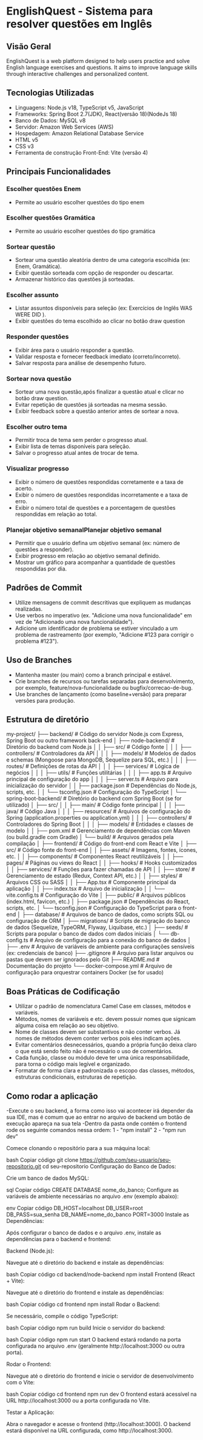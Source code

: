 # EnglishQuest - Sistema para resolver questões em Inglês

## Visão Geral

EnglishQuest is a web platform designed to help users practice and solve English language exercises and questions. It aims to improve language skills through interactive challenges and personalized content.

## Tecnologias Utilizadas

- Linguagens: Node.js v18, TypeScript v5, JavaScript 
- Frameworks: Spring Boot 2.7(JDK), React(versão 18)(NodeJs 18)
- Banco de Dados: MySQL v8
- Servidor: Amazon Web Services (AWS)
- Hospedagem: Amazon Relational Database Service
- HTML v5
- CSS v3
- Ferramenta de construção Front-End: Vite (versão 4)

## Principais Funcionalidades

### Escolher questões Enem

- Permite ao usuário escolher questões do tipo enem

### Escolher questões Gramática

- Permite ao usuário escolher questões do tipo gramática

### Sortear questão

- Sortear uma questão aleatória dentro de uma categoria escolhida (ex: Enem, Gramática).
- Exibir questão sorteada com opção de responder ou descartar.
- Armazenar histórico das questões já sorteadas.

### Escolher assunto

- Listar assuntos disponíveis para seleção (ex: Exercícios de Inglês WAS WERE DID ).
- Exibir questões do tema escolhido ao clicar no botão draw question

### Responder questões

- Exibir área para o usuário responder a questão.
- Validar resposta e fornecer feedback imediato (correto/incorreto).
- Salvar resposta para análise de desempenho futuro.

### Sortear nova questão

- Sortear uma nova questão,após finalizar a questão atual e clicar no botão draw question.
- Evitar repetição de questões já sorteadas na mesma sessão.
- Exibir feedback sobre a questão anterior antes de sortear a nova.

### Escolher outro tema

- Permitir troca de tema sem perder o progresso atual.
- Exibir lista de temas disponíveis para seleção.
- Salvar o progresso atual antes de trocar de tema.

### Visualizar progresso

- Exibir o número de questões respondidas corretamente e a taxa de acerto.
- Exibir o número de questões respondidas incorretamente e a taxa de erro.
- Exibir o número total de questões e a porcentagem de questões respondidas em relação ao total.

### Planejar objetivo semanalPlanejar objetivo semanal

- Permitir que o usuário defina um objetivo semanal (ex: número de questões a responder).
- Exibir progresso em relação ao objetivo semanal definido.
- Mostrar um gráfico para acompanhar a quantidade de questões respondidas por dia.

## Padrões de Commit

- Utilize mensagens de commit descritivas que expliquem as mudanças realizadas.
- Use verbos no imperativo (ex. "Adicione uma nova funcionalidade" em vez de "Adicionado uma nova funcionalidade").
- Adicione um identificador de problema se estiver vinculado a um problema de rastreamento (por exemplo, "Adicione #123 para corrigir o problema #123").

## Uso de Branches

- Mantenha master (ou main) como a branch principal e estável.
- Crie branches de recursos ou tarefas separadas para desenvolvimento, por exemplo, feature/nova-funcionalidade ou bugfix/correcao-de-bug.
- Use branches de lançamento (como baseline+versão) para preparar versões para produção.

## Estrutura de diretório

my-project/
├── backend/                  # Código do servidor Node.js com Express, Spring Boot ou outro framework back-end
│   ├── node-backend/         # Diretório do backend com Node.js
│   │   ├── src/              # Código fonte
│   │   │   ├── controllers/  # Controladores da API
│   │   │   ├── models/       # Modelos de dados e schemas (Mongoose para MongoDB, Sequelize para SQL, etc.)
│   │   │   ├── routes/       # Definições de rotas da API
│   │   │   ├── services/     # Lógica de negócios
│   │   │   ├── utils/        # Funções utilitárias
│   │   │   ├── app.ts        # Arquivo principal de configuração do app
│   │   │   ├── server.ts     # Arquivo para inicialização do servidor
│   │   ├── package.json      # Dependências do Node.js, scripts, etc.
│   │   └── tsconfig.json     # Configuração do TypeScript
│   └── spring-boot-backend/  # Diretório do backend com Spring Boot (se for utilizado)
│       ├── src/
│       │   ├── main/         # Código fonte principal
│       │   │   ├── java/     # Código Java
│       │   │   ├── resources/ # Arquivos de configuração do Spring (application.properties ou application.yml)
│       │   │   ├── controllers/ # Controladores do Spring Boot
│       │   │   ├── models/   # Entidades e classes de modelo
│       │   ├── pom.xml       # Gerenciamento de dependências com Maven (ou build.gradle com Gradle)
│       └── build/            # Arquivos gerados pela compilação
│
├── frontend/                 # Código do front-end com React e Vite
│   ├── src/                  # Código fonte do front-end
│   │   ├── assets/           # Imagens, fontes, ícones, etc.
│   │   ├── components/       # Componentes React reutilizáveis
│   │   ├── pages/            # Páginas ou views do React
│   │   ├── hooks/            # Hooks customizados
│   │   ├── services/         # Funções para fazer chamadas de API
│   │   ├── store/            # Gerenciamento de estado (Redux, Context API, etc.)
│   │   ├── styles/           # Arquivos CSS ou SASS
│   │   ├── App.tsx           # Componente principal da aplicação
│   │   ├── index.tsx         # Arquivo de inicialização
│   │   └── vite.config.ts    # Configuração do Vite
│   ├── public/               # Arquivos públicos (index.html, favicon, etc.)
│   ├── package.json          # Dependências do React, scripts, etc.
│   └── tsconfig.json         # Configuração do TypeScript para o front-end
│
├── database/                 # Arquivos de banco de dados, como scripts SQL ou configuração de ORM
│   ├── migrations/           # Scripts de migração do banco de dados (Sequelize, TypeORM, Flyway, Liquibase, etc.)
│   ├── seeds/                # Scripts para popular o banco de dados com dados iniciais
│   └── db-config.ts          # Arquivo de configuração para a conexão do banco de dados
│
├── .env                      # Arquivo de variáveis de ambiente para configurações sensíveis (ex: credenciais de banco)
├── .gitignore                # Arquivo para listar arquivos ou pastas que devem ser ignorados pelo Git
├── README.md                 # Documentação do projeto
└── docker-compose.yml        # Arquivo de configuração para orquestrar containers Docker (se for usado)

## Boas Práticas de Codificação

- Utilizar o padrão de nomenclatura Camel Case em classes, métodos e variáveis.
- Métodos, nomes de variáveis e etc. devem possuir nomes que signicam alguma coisa em relação ao seu objetivo.
- Nome de classes devem ser substantivos e não conter verbos. Já nomes de métodos devem conter verbos pois eles indicam ações.
- Evitar comentários desnecessários, quando a própria função deixa claro o que está sendo feito não é necessário o uso de comentários.
- Cada função, classe ou módulo deve ter uma única responsabilidade, para torna o código mais legível e organizado.
- Formatar de forma clara e padronizada o escopo das classes, métodos, estruturas condicionais, estruturas de repetição.
  
## Como rodar a aplicação

-Execute o seu backend, a forma como isso vai acontecer irá depender da sua IDE, mas é comum que ao entrar no arquivo de backend um botão de execução apareça na sua tela
-Dentro da pasta onde contém o frontend rode os seguinte comandos nessa ordem:
  1 - "npm install"
  2 - "npm run dev"


Comece clonando o repositório para a sua máquina local:

bash
Copiar código
git clone https://github.com/seu-usuario/seu-repositorio.git
cd seu-repositorio
Configuração do Banco de Dados:

Crie um banco de dados MySQL:

sql
Copiar código
CREATE DATABASE nome_do_banco;
Configure as variáveis de ambiente necessárias no arquivo .env (exemplo abaixo):

env
Copiar código
DB_HOST=localhost
DB_USER=root
DB_PASS=sua_senha
DB_NAME=nome_do_banco
PORT=3000
Instale as Dependências:

Após configurar o banco de dados e o arquivo .env, instale as dependências para o backend e frontend:

Backend (Node.js):

Navegue até o diretório do backend e instale as dependências:

bash
Copiar código
cd backend/node-backend
npm install
Frontend (React + Vite):

Navegue até o diretório do frontend e instale as dependências:

bash
Copiar código
cd frontend
npm install
Rodar o Backend:

Se necessário, compile o código TypeScript:

bash
Copiar código
npm run build
Inicie o servidor do backend:

bash
Copiar código
npm run start
O backend estará rodando na porta configurada no arquivo .env (geralmente http://localhost:3000 ou outra porta).

Rodar o Frontend:

Navegue até o diretório do frontend e inicie o servidor de desenvolvimento com o Vite:

bash
Copiar código
cd frontend
npm run dev
O frontend estará acessível na URL http://localhost:3000 ou a porta configurada no Vite.

Testar a Aplicação:

Abra o navegador e acesse o frontend (http://localhost:3000).
O backend estará disponível na URL configurada, como http://localhost:3000.
